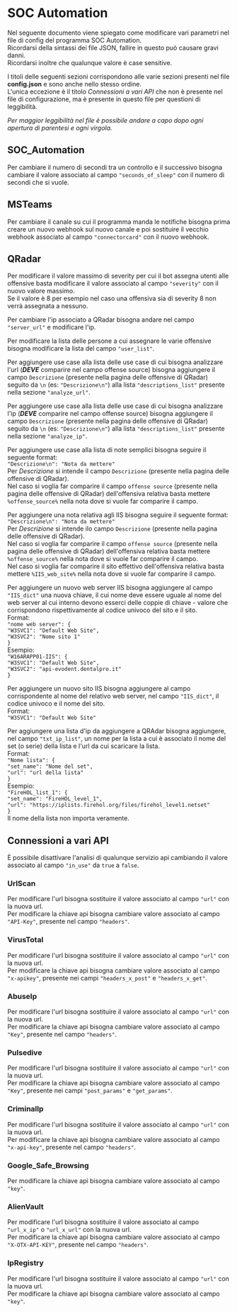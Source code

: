 
# SOC Automation

Nel seguente documento viene spiegato come modificare vari parametri nel file di config del programma SOC Automation.  
Ricordarsi della sintassi dei file JSON, fallire in questo può causare gravi danni.  
Ricordarsi inoltre che qualunque valore è case sensitive.

I titoli delle seguenti sezioni corrispondono alle varie sezioni presenti nel file **config.json** e sono anche nello
stesso ordine.  
L'unica eccezione è il titolo *Connessioni a vari API* che non è presente nel file di configurazione, ma è presente in 
questo file per questioni di leggibilità.

*Per maggior leggibilità nel file è possibile andare a capo dopo ogni apertura di parentesi e ogni virgola.*

## SOC_Automation
Per cambiare il numero di secondi tra un controllo e il successivo bisogna cambiare il valore associato al campo
`"seconds_of_sleep"` con il numero di secondi che si vuole.

## MSTeams
Per cambiare il canale su cui il programma manda le notifiche bisogna prima creare un nuovo webhook sul nuovo canale e poi
sostituire il vecchio webhook associato al campo `"connectorcard"` con il nuovo webhook.

## QRadar

Per modificare il valore massimo di severity per cui il bot assegna utenti alle offensive basta modificare il valore
associato al campo `"severity"` con il nuovo valore massimo.  
Se il valore è 8 per esempio nel caso una offensiva sia di severity 8 non verrà assegnata a nessuno.

Per cambiare l'ip associato a QRadar bisogna andare nel campo `"server_url"` e modificare l'ip.

Per modificare la lista delle persone a cui assegnare le varie offensive bisogna modificare la lista del campo `"user_list"`.

Per aggiungere use case alla lista delle use case di cui bisogna analizzare l'url (***DEVE*** comparire nel campo offense
source) bisogna aggiungere il campo `Descrizione` (presente nella pagina delle offensive di QRadar) seguito da `\n`
(es: `"Descrizione\n"`) alla lista `"descriptions_list"` presente nella sezione `"analyze_url"`.

Per aggiungere use case alla lista delle use case di cui bisogna analizzare l'ip (***DEVE*** comparire nel campo offense
source) bisogna aggiungere il campo `Descrizione` (presente nella pagina delle offensive di QRadar) seguito da `\n`
(es: `"Descrizione\n"`) alla lista `"descriptions_list"` presente nella sezione `"analyze_ip"`.

Per aggiungere use case alla lista di note semplici bisogna seguire il seguente format:  
`"Descrizione\n": "Nota da mettere"`  
Per *Descrizione* si intende il campo `Descrizione` (presente nella pagina delle offensive di QRadar).  
Nel caso si voglia far comparire il campo `offense source` (presente nella pagina delle offensive di QRadar) 
dell'offensiva relativa basta mettere `%offense_source%` nella nota dove si vuole far comparire il campo.

Per aggiungere una nota relativa agli IIS bisogna seguire il seguente format:  
`"Descrizione\n": "Nota da mettere"`  
Per *Descrizione* si intende ilo campo `Descrizione` (presente nella pagina delle offensive di QRadar).  
Nel caso si voglia far comparire il campo `offense source` (presente nella pagina delle offensive di QRadar) 
dell'offensiva relativa basta mettere `%offense_source%` nella nota dove si vuole far comparire il campo.  
Nel caso si voglia far comparire il sito effettivo dell'offensiva relativa basta mettere `%IIS_web_site%` nella nota 
dove si vuole far comparire il campo.

Per aggiungere un nuovo web server IIS bisogna aggiungere al campo `"IIS_dict"` una nuova chiave, il cui nome deve essere
uguale al nome del web server al cui interno devono esserci delle coppie di chiave - valore che corrispondono rispettivamente
al codice univoco del sito e il sito.  
Format:  
`"nome web server": {`  
`"W3SVC1": "Default Web Site",`  
`"W3SVC2": "Nome sito 1"`  
`}`  
Esempio:  
`"W16ARAPP01-IIS": {`  
`"W3SVC1": "Default Web Site",`  
`"W3SVC2": "api-evodent.dentalpro.it"`  
`}`  

Per aggiungere un nuovo sito IIS bisogna aggiungere al campo corrispondente al nome del relativo web server, nel campo
`"IIS_dict"`, il codice univoco e il nome del sito.  
Format:  
`"W3SVC1": "Default Web Site"`

Per aggiungere una lista d'ip da aggiungere a QRAdar bisogna aggiungere, nel campo `"txt_ip_list"`, un nome per la lista
a cui è associato il nome del set (o serie) della lista e l'url da cui scaricare la lista.  
Format:  
`"Nome lista": {`  
`"set_name": "Nome del set",`  
`"url": "url della lista"`  
`}`  
Esempio:  
`"FireHOL_list_1": {`  
`"set_name": "FireHOL_level_1",`  
`"url": "https://iplists.firehol.org/files/firehol_level1.netset"`  
`}`  
Il nome della lista non importa veramente.

## Connessioni a vari API

È possibile disattivare l'analisi di qualunque servizio api cambiando il valore associato al campo `"in_use"` da `true` a
`false`.

### UrlScan

Per modificare l'url bisogna sostituire il valore associato al campo `"url"` con la nuova url.  
Per modificare la chiave api bisogna cambiare valore associato al campo `"API-Key"`, presente nel campo `"headers"`.

### VirusTotal

Per modificare l'url bisogna sostituire il valore associato al campo `"url"` con la nuova url.  
Per modificare la chiave api bisogna cambiare valore associato al campo `"x-apikey"`, presente nei campi `"headers_x_post"`
e `"headers_x_get"`.

### AbuseIp

Per modificare l'url bisogna sostituire il valore associato al campo `"url"` con la nuova url.  
Per modificare la chiave api bisogna cambiare valore associato al campo `"Key"`, presente nel campo `"headers"`.

### Pulsedive

Per modificare l'url bisogna sostituire il valore associato al campo `"url"` con la nuova url.  
Per modificare la chiave api bisogna cambiare valore associato al campo `"Key"`, presente nei campi `"post_params"`
e `"get_params"`.

### CriminalIp

Per modificare l'url bisogna sostituire il valore associato al campo `"url"` con la nuova url.  
Per modificare la chiave api bisogna cambiare valore associato al campo `"x-api-key"`, presente nel campo `"headers"`.

### Google_Safe_Browsing
Per modificare la chiave api bisogna cambiare valore associato al campo `"key"`.

### AlienVault

Per modificare l'url bisogna sostituire il valore associato al campo `"url_x_ip"` o `"url_x_url"` con la nuova url.  
Per modificare la chiave api bisogna cambiare valore associato al campo `"X-OTX-API-KEY"`, presente nel campo `"headers"`.

### IpRegistry

Per modificare l'url bisogna sostituire il valore associato al campo `"url"` con la nuova url.  
Per modificare la chiave api bisogna cambiare valore associato al campo `"key"`.

